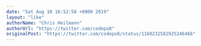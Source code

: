 ```yaml
---
date: "Sat Aug 10 16:52:58 +0000 2019"
layout: "like"
authorName: "Chris Heilmann"
authorUrl: "https://twitter.com/codepo8"
originalPost: "https://twitter.com/codepo8/status/1160232582925246466"
---
```

